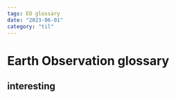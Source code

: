 ```yaml
---
tags: EO glossary
date: "2023-06-01"
category: "til"
---
```


# Earth Observation glossary

## interesting


